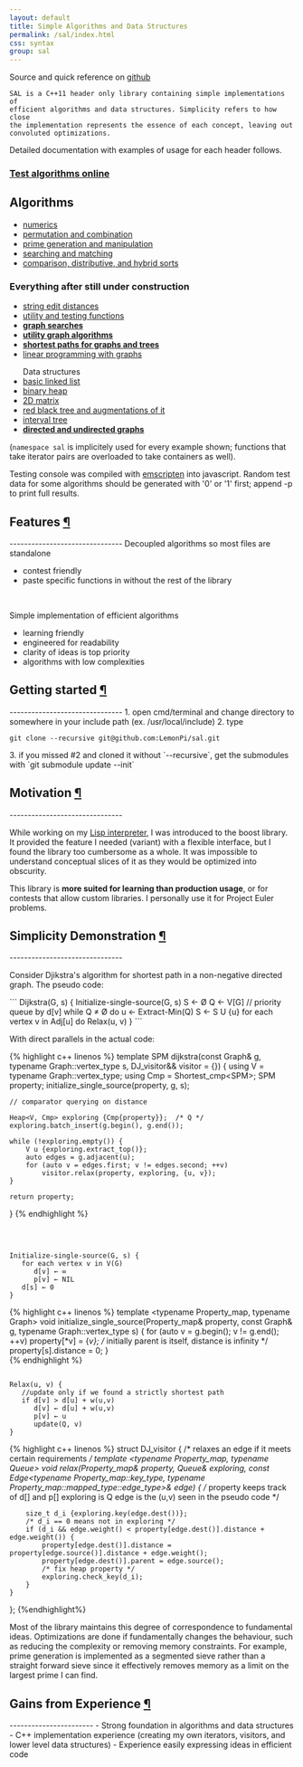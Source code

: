 ```yaml
---
layout: default
title: Simple Algorithms and Data Structures
permalink: /sal/index.html
css: syntax
group: sal
---
```


<div class="block">
<div class="text-block">
<p>
	Source and quick reference on <a href="https://github.com/LemonPi/sal">github</a><br>

	SAL is a C++11 header only library containing simple implementations of
	efficient algorithms and data structures. Simplicity refers to how close 
	the implementation represents the essence of each concept, leaving out convoluted optimizations.
</p>

<p>
	Detailed documentation with examples of usage for each header follows. <br>
</p>
</div>

<h3><a href="tester.html"><b>Test algorithms online</b></a></h3>

<a name="#algo" class="anchor">Algorithms</a>
---
- [numerics](numeric/)
- [permutation and combination](perm/)
- [prime generation and manipulation](prime/)
- [searching and matching](search/)
- [comparison, distributive, and hybrid sorts](sort/)

<h3><strong>Everything after still under construction</strong></h3>
<ul>
	<li><a href="string/">string edit distances</a></li>
	<li><a href="utility/">utility and testing functions</a></li>
	<li><a href="graph/search/"><strong>graph searches</strong></a></li>
	<li><a href="graph/utility/"><strong>utility graph algorithms</strong></a></li>
	<li><a href="graph/shortest/"><strong>shortest paths for graphs and trees</strong></a></li>
	<li><a href="graph/linear/">linear programming with graphs</a></li>
</ul>
<ul>
	<a name="#data" class="anchor">Data structures</a>
	<li><a href="list/">basic linked list</a></li>
	<li><a href="heap/">binary heap</a></li>
	<li><a href="matrix/">2D matrix</a></li>
	<li><a href="tree/">red black tree and augmentations of it</a></li>
	<li><a href="interval/">interval tree</a></li>
	<li><a href="graph/"><strong>directed and undirected graphs</strong></a></li>
</ul>

<div class="text-block">
<p>
	(<code>namespace sal</code> is implicitely used for every example shown;
	functions that take iterator pairs are overloaded to take containers as well).
</p>
<p>
	Testing console was compiled with <a href="https://github.com/kripken/emscripten">emscripten</a> into
	javascript. Random test data for some algorithms should be generated with '0' or '1' first; append -p to print
	full results. 
</p>
</div>



<h2 class="anchor">Features <a class="anchor-link" title="permalink to section" href="#features" name="features">&para;</a></h2>
-------------------------------
Decoupled algorithms so most files are standalone 

- contest friendly 
- paste specific functions in without the rest of the library

<br>

Simple implementation of efficient algorithms 

- learning friendly
- engineered for readability
- clarity of ideas is top priority
- algorithms with low complexities


<h2 class="anchor">Getting started <a class="anchor-link" title="permalink to section" href="#getting_started" name="getting_started">&para;</a></h2>
-------------------------------
1. open cmd/terminal and change directory to somewhere in your include path (ex. /usr/local/include)
2. type <pre><code>git clone --recursive git@github.com:LemonPi/sal.git</code></pre>
3. if you missed #2 and cloned it without `--recursive`, get the submodules with `git submodule update --init`


<h2 class="anchor">Motivation <a class="anchor-link" title="permalink to section" href="#motivation" name="motivation">&para;</a></h2>
-------------------------------
<div class="text-block">
<p>
	While working on my <a href="../clisp">Lisp interpreter</a>, I was introduced to the boost
	library. It provided the feature I needed (variant) with a flexible interface,
	but I found the library too cumbersome as a whole. It was impossible to understand conceptual slices
	of it as they would be optimized into obscurity. 
</p>
<p>
	This library is <b>more suited for learning than production usage</b>, or for contests that
	allow custom libraries. I personally use it for Project Euler problems.
</p>
</div>

<h2 class="anchor">Simplicity Demonstration <a class="anchor-link" title="permalink to section" href="#simplicity" name="simplicity">&para;</a></h2>
-------------------------------
<div class="text-block">
<p>
	Consider Djikstra's algorithm for shortest path in a non-negative directed graph.
	The pseudo code:
</p>
</div>
```
Dijkstra(G, s)  {
   Initialize-single-source(G, s)
   S ← Ø
   Q ← V[G] // priority queue by d[v]
   while Q ≠ Ø do
      u ← Extract-Min(Q)
      S ← S U {u}
      for each vertex v in Adj[u] do
         Relax(u, v)
}
```

With direct parallels in the actual code:

{% highlight c++ linenos %}
template <typename Graph>
SPM<Graph> dijkstra(const Graph& g, typename Graph::vertex_type s, DJ_visitor&& visitor = {}) {
	using V = typename Graph::vertex_type;
	using Cmp = Shortest_cmp<SPM<Graph>>;
	SPM<Graph> property;
	initialize_single_source(property, g, s);

	// comparator querying on distance

	Heap<V, Cmp> exploring {Cmp{property}};	 /* Q */
	exploring.batch_insert(g.begin(), g.end());

	while (!exploring.empty()) {
		V u {exploring.extract_top()};
		auto edges = g.adjacent(u);
		for (auto v = edges.first; v != edges.second; ++v) 
			visitor.relax(property, exploring, {u, v});
	}

	return property;
}
{% endhighlight %}
</code>


<br>


<pre class="pseudo"><code>
Initialize-single-source(G, s) {
   for each vertex v in V(G)
      d[v] ← ∞
      p[v] ← NIL
   d[s] ← 0
}
</code></pre>

{% highlight c++ linenos %}
template <typename Property_map, typename Graph>
void initialize_single_source(Property_map& property, const Graph& g, typename Graph::vertex_type s) {
	for (auto v = g.begin(); v != g.end(); ++v) 
		property[*v] = {*v};	/* initially parent is itself, distance is infinity */
	property[s].distance = 0;
}	
{% endhighlight %}
</code>
<br>


<pre class="pseudo"><code>
Relax(u, v) {
   //update only if we found a strictly shortest path
   if d[v] > d[u] + w(u,v) 
      d[v] ← d[u] + w(u,v)
      p[v] ← u
      update(Q, v)
}
</code></pre>

{% highlight c++ linenos %}
struct DJ_visitor {
	/* relaxes an edge if it meets certain requirements */
	template <typename Property_map, typename Queue>
	void relax(Property_map& property, Queue& exploring, 
		const Edge<typename Property_map::key_type, typename Property_map::mapped_type::edge_type>& edge) {
		/*
		   property keeps track of d[] and p[]
		   exploring is Q
		   edge is the (u,v) seen in the pseudo code 
		*/

		size_t d_i {exploring.key(edge.dest())};
		/* d_i == 0 means not in exploring */
		if (d_i && edge.weight() < property[edge.dest()].distance + edge.weight()) {
			property[edge.dest()].distance = property[edge.source()].distance + edge.weight();
			property[edge.dest()].parent = edge.source();
			/* fix heap property */
			exploring.check_key(d_i);
		}		
	}
};
{%endhighlight%}
</code>
<br>
<div class="text-block">
<p>
	Most of the library maintains this degree of correspondence to fundamental ideas.
	Optimizations are done if fundamentally changes the behaviour, such as reducing
	the complexity or removing memory constraints. For example, prime generation is implemented
	as a segmented sieve rather than a straight forward sieve since it effectively removes
	memory as a limit on the largest prime I can find.
</p>
</div>

<h2 class="anchor">Gains from Experience <a class="anchor-link" title="permalink to section" href="#gains" name="gains">&para;</a></h2>
-----------------------
 - Strong foundation in algorithms and data structures
 - C++ implementation experience (creating my own iterators, visitors, and lower level data structures)
 - Experience easily expressing ideas in efficient code

</div>